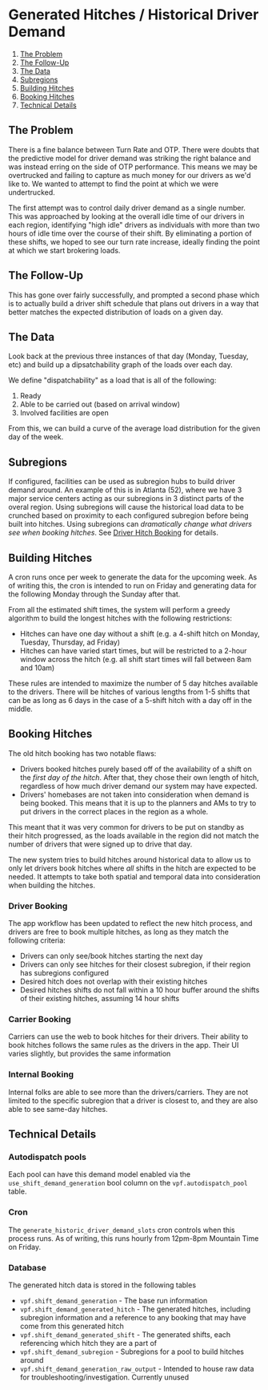# Generated Hitches / Historical Driver Demand

1. [The Problem](#the-problem)
1. [The Follow-Up](#the-follow-up)
1. [The Data](#the-data)
1. [Subregions](#subregions)
1. [Building Hitches](#building-hitches)
1. [Booking Hitches](#booking-hitches)
1. [Technical Details](#technical-details)

## The Problem

There is a fine balance between Turn Rate and OTP. There were doubts that the predictive model for driver demand was
striking the right balance and was instead erring on the side of OTP performance. This means we may be overtrucked
and failing to capture as much money for our drivers as we'd like to. We wanted to attempt to find the point at which we were undertrucked. 

The first attempt was to control daily driver demand as a single number. This was approached by looking at the
overall idle time of our drivers in each region, identifying "high idle" drivers as individuals with more than two
hours of idle time over the course of their shift. By eliminating a portion of these shifts, we hoped to see our turn rate increase, ideally finding the point at which we start brokering loads.

## The Follow-Up

This has gone over fairly successfully, and prompted a second phase which is to actually build a driver shift schedule
that plans out drivers in a way that better matches the expected distribution of loads on a given day.

## The Data

Look back at the previous three instances of that day (Monday, Tuesday, etc) and build up a dipsatchability graph of
the loads over each day.

We define "dispatchability" as a load that is all of the following:

1. Ready
1. Able to be carried out (based on arrival window)
1. Involved facilities are open

From this, we can build a curve of the average load distribution for the given day of the week.

## Subregions

If configured, facilities can be used as subregion hubs to build driver demand around. An example of this is in Atlanta (52), where we have 3 major service centers acting as our subregions in 3 distinct parts of the overal region. Using subregions will cause the historical load data to be crunched based on proximity to each configured subregion before being built into hitches. Using subregions can _dramatically change what drivers see when booking hitches_. See [Driver Hitch Booking](#driver-booking) for details.

## Building Hitches

A cron runs once per week to generate the data for the upcoming week. As of writing this, the cron is intended to run on Friday and generating data for the following Monday through the Sunday after that.

From all the estimated shift times, the system will perform a greedy algorithm to build the longest hitches with the following restrictions:

* Hitches can have one day without a shift (e.g. a 4-shift hitch on Monday, Tuesday, Thursday, ad Friday)
* Hitches can have varied start times, but will be restricted to a 2-hour window across the hitch (e.g. all shift start times will fall between 8am and 10am)

These rules are intended to maximize the number of 5 day hitches available to the drivers. There will be hitches of various lengths from 1-5 shifts that can be as long as 6 days in the case of a 5-shift hitch with a day off in the middle.

## Booking Hitches

The old hitch booking has two notable flaws:

* Drivers booked hitches purely based off of the availability of a shift on the _first day of the hitch_. After that, they chose their own length of hitch, regardless of how much driver demand our system may have expected.
* Drivers' homebases are not taken into consideration when demand is being booked. This means that it is up to the planners and AMs to try to put drivers in the correct places in the region as a whole.

This meant that it was very common for drivers to be put on standby as their hitch progressed, as the loads available in the region did not match the number of drivers that were signed up to drive that day.

The new system tries to build hitches around historical data to allow us to only let drivers book hitches where _all_ shifts in the hitch are expected to be needed. It attempts to take both spatial and temporal data into consideration when building the hitches.

### Driver Booking

The app workflow has been updated to reflect the new hitch process, and drivers are free to book multiple hitches, as long as they match the following criteria:

* Drivers can only see/book hitches starting the next day
* Drivers can only see hitches for their closest subregion, if their region has subregions configured
* Desired hitch does not overlap with their existing hitches
* Desired hitches shifts do not fall within a 10 hour buffer around the shifts of their existing hitches, assuming 14 hour shifts

### Carrier Booking

Carriers can use the web to book hitches for their drivers. Their ability to book hitches follows the same rules as the drivers in the app. Their UI varies slightly, but provides the same information

### Internal Booking

Internal folks are able to see more than the drivers/carriers. They are not limited to the specific subregion that a driver is closest to, and they are also able to see same-day hitches.

## Technical Details

### Autodispatch pools

Each pool can have this demand model enabled via the `use_shift_demand_generation` bool column on the `vpf.autodispatch_pool` table.

### Cron

The `generate_historic_driver_demand_slots` cron controls when this process runs. As of writing, this runs hourly from 12pm-8pm Mountain Time on Friday.

### Database

The generated hitch data is stored in the following tables

* `vpf.shift_demand_generation` - The base run information
* `vpf.shift_demand_generated_hitch` - The generated hitches, including subregion information and a reference to any booking that may have come from this generated hitch
* `vpf.shift_demand_generated_shift` - The generated shifts, each referencing which hitch they are a part of
* `vpf.shift_demand_subregion` - Subregions for a pool to build hitches around
* `vpf.shift_demand_generation_raw_output` - Intended to house raw data for troubleshooting/investigation. Currently unused